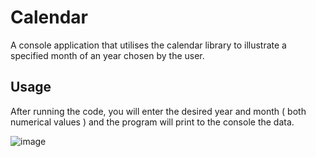 # Calendar

A console application that utilises the calendar library to illustrate a specified month of an year chosen by the user.

## Usage

After running the code, you will enter the desired year and month ( both numerical values ) and the program will print to the console the data.

![image]()